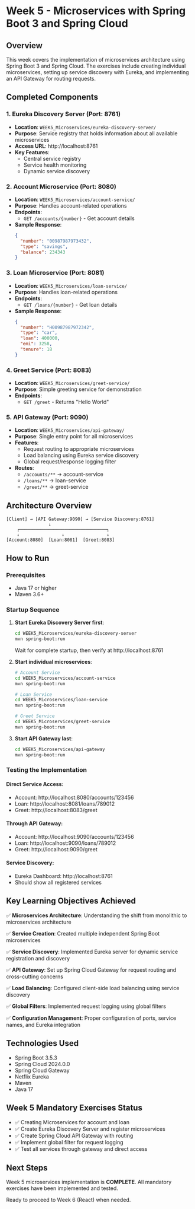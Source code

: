 # Week 5 - Microservices with Spring Boot 3 and Spring Cloud

## Overview
This week covers the implementation of microservices architecture using Spring Boot 3 and Spring Cloud. The exercises include creating individual microservices, setting up service discovery with Eureka, and implementing an API Gateway for routing requests.

## Completed Components

### 1. Eureka Discovery Server (Port: 8761)
- **Location**: `WEEK5_Microservices/eureka-discovery-server/`
- **Purpose**: Service registry that holds information about all available microservices
- **Access URL**: http://localhost:8761
- **Key Features**:
  - Central service registry
  - Service health monitoring
  - Dynamic service discovery

### 2. Account Microservice (Port: 8080)
- **Location**: `WEEK5_Microservices/account-service/`
- **Purpose**: Handles account-related operations
- **Endpoints**:
  - `GET /accounts/{number}` - Get account details
- **Sample Response**:
  ```json
  {
    "number": "00987987973432",
    "type": "savings", 
    "balance": 234343
  }
  ```

### 3. Loan Microservice (Port: 8081)
- **Location**: `WEEK5_Microservices/loan-service/`
- **Purpose**: Handles loan-related operations
- **Endpoints**:
  - `GET /loans/{number}` - Get loan details
- **Sample Response**:
  ```json
  {
    "number": "H00987987972342",
    "type": "car",
    "loan": 400000,
    "emi": 3258,
    "tenure": 18
  }
  ```

### 4. Greet Service (Port: 8083)
- **Location**: `WEEK5_Microservices/greet-service/`
- **Purpose**: Simple greeting service for demonstration
- **Endpoints**:
  - `GET /greet` - Returns "Hello World"

### 5. API Gateway (Port: 9090)
- **Location**: `WEEK5_Microservices/api-gateway/`
- **Purpose**: Single entry point for all microservices
- **Features**:
  - Request routing to appropriate microservices
  - Load balancing using Eureka service discovery
  - Global request/response logging filter
- **Routes**:
  - `/accounts/**` → account-service
  - `/loans/**` → loan-service
  - `/greet/**` → greet-service

## Architecture Overview

```
[Client] → [API Gateway:9090] → [Service Discovery:8761]
                ↓
    ┌─────────────────────────────────┐
    ↓                ↓                ↓
[Account:8080]  [Loan:8081]  [Greet:8083]
```

## How to Run

### Prerequisites
- Java 17 or higher
- Maven 3.6+

### Startup Sequence
1. **Start Eureka Discovery Server first**:
   ```bash
   cd WEEK5_Microservices/eureka-discovery-server
   mvn spring-boot:run
   ```
   Wait for complete startup, then verify at http://localhost:8761

2. **Start individual microservices**:
   ```bash
   # Account Service
   cd WEEK5_Microservices/account-service
   mvn spring-boot:run
   
   # Loan Service  
   cd WEEK5_Microservices/loan-service
   mvn spring-boot:run
   
   # Greet Service
   cd WEEK5_Microservices/greet-service
   mvn spring-boot:run
   ```

3. **Start API Gateway last**:
   ```bash
   cd WEEK5_Microservices/api-gateway
   mvn spring-boot:run
   ```

### Testing the Implementation

#### Direct Service Access:
- Account: http://localhost:8080/accounts/123456
- Loan: http://localhost:8081/loans/789012
- Greet: http://localhost:8083/greet

#### Through API Gateway:
- Account: http://localhost:9090/accounts/123456
- Loan: http://localhost:9090/loans/789012  
- Greet: http://localhost:9090/greet

#### Service Discovery:
- Eureka Dashboard: http://localhost:8761
- Should show all registered services

## Key Learning Objectives Achieved

✅ **Microservices Architecture**: Understanding the shift from monolithic to microservices architecture

✅ **Service Creation**: Created multiple independent Spring Boot microservices

✅ **Service Discovery**: Implemented Eureka server for dynamic service registration and discovery

✅ **API Gateway**: Set up Spring Cloud Gateway for request routing and cross-cutting concerns

✅ **Load Balancing**: Configured client-side load balancing using service discovery

✅ **Global Filters**: Implemented request logging using global filters

✅ **Configuration Management**: Proper configuration of ports, service names, and Eureka integration

## Technologies Used
- Spring Boot 3.5.3
- Spring Cloud 2024.0.0
- Spring Cloud Gateway
- Netflix Eureka
- Maven
- Java 17

## Week 5 Mandatory Exercises Status
- ✅ Creating Microservices for account and loan
- ✅ Create Eureka Discovery Server and register microservices  
- ✅ Create Spring Cloud API Gateway with routing
- ✅ Implement global filter for request logging
- ✅ Test all services through gateway and direct access

## Next Steps
Week 5 microservices implementation is **COMPLETE**. All mandatory exercises have been implemented and tested.

Ready to proceed to Week 6 (React) when needed.